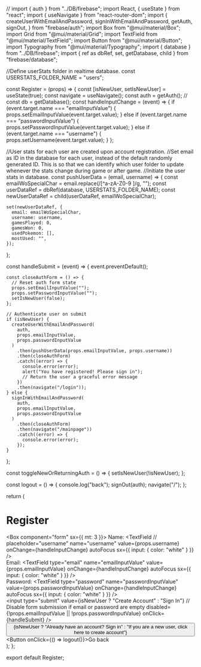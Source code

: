 // import { auth } from "../DB/firebase";
import React, { useState } from "react";
import { useNavigate } from "react-router-dom";
import {
  createUserWithEmailAndPassword,
  signInWithEmailAndPassword,
  getAuth,
  signOut,
} from "firebase/auth";
import Box from "@mui/material/Box";
import Grid from "@mui/material/Grid";
import TextField from "@mui/material/TextField";
import Button from "@mui/material/Button";
import Typography from "@mui/material/Typography";
import { database } from "../DB/firebase";
import { ref as dbRef, set, getDatabase, child } from "firebase/database";

//Define userStats folder in realtime database.
const USERSTATS_FOLDER_NAME = "users";

const Register = (props) => {
  const [isNewUser, setIsNewUser] = useState(true);
  const navigate = useNavigate();
  const auth = getAuth();
  // const db = getDatabase();
  const handleInputChange = (event) => {
    if (event.target.name === "emailInputValue") {
      props.setEmailInputValue(event.target.value);
    } else if (event.target.name === "passwordInputValue") {
      props.setPasswordInputValue(event.target.value);
    } else if (event.target.name === "username") {
      props.setUsername(event.target.value);
    }
  };

  //User stats for each user are created upon account registration.
  //Set email as ID in the database for each user, instead of the default randomly generated ID. This is so that we can identify which user folder to update whenever the stats change during game or after game.
  //Initiate the user stats in database.
  const pushUserData = (email, username) => {
    const emailWoSpecialChar = email.replace(/[^a-zA-Z0-9 ]/g, "");
    const userDataRef = dbRef(database, USERSTATS_FOLDER_NAME);
    const newUserDataRef = child(userDataRef, emailWoSpecialChar);

    set(newUserDataRef, {
      email: emailWoSpecialChar,
      username: username,
      gamesPlayed: 0,
      gamesWon: 0,
      usedPokemon: [],
      mostUsed: "",
    });
  };

  const handleSubmit = (event) => {
    event.preventDefault();

    const closeAuthForm = () => {
      // Reset auth form state
      props.setEmailInputValue("");
      props.setPasswordInputValue("");
      setIsNewUser(false);
    };

    // Authenticate user on submit
    if (isNewUser) {
      createUserWithEmailAndPassword(
        auth,
        props.emailInputValue,
        props.passwordInputValue
      )
        .then(pushUserData(props.emailInputValue, props.username))
        .then(closeAuthForm)
        .catch((error) => {
          console.error(error);
          alert("You have registered! Please sign in");
          // Return the user a graceful error message
        })
        .then(navigate("/login"));
    } else {
      signInWithEmailAndPassword(
        auth,
        props.emailInputValue,
        props.passwordInputValue
      )
        .then(closeAuthForm)
        .then(navigate("/mainpage"))
        .catch((error) => {
          console.error(error);
        });
    }
  };

  const toggleNewOrReturningAuth = () => {
    setIsNewUser(!isNewUser);
  };

  const logout = () => {
    console.log("back");
    signOut(auth);
    navigate("/");
  };

  return (
    <div>
      <Typography>
        <h1>Register</h1>
        <Box component="form" sx={{ mt: 3 }}>
          <Grid container spacing={2}>
            <Grid item xs={12}>
              <span>Name: </span>
              <TextField
                // placeholder="username"
                name="username"
                value={props.username}
                onChange={handleInputChange}
                autoFocus
                sx={{ input: { color: "white" } }}
              />
            </Grid>
            <br />
            <Grid item xs={12}>
              <span>Email: </span>
              <TextField
                type="email"
                name="emailInputValue"
                value={props.emailInputValue}
                onChange={handleInputChange}
                autoFocus
                sx={{ input: { color: "white" } }}
              />
            </Grid>
            <br />
            <Grid item xs={12}>
              <span>Password: </span>
              <TextField
                type="password"
                name="passwordInputValue"
                value={props.passwordInputValue}
                onChange={handleInputChange}
                autoFocus
                sx={{ input: { color: "white" } }}
              />
            </Grid>
          </Grid>
          <br />
          <input
            type="submit"
            value={isNewUser ? "Create Account" : "Sign In"}
            // Disable form submission if email or password are empty
            disabled={!props.emailInputValue || !props.passwordInputValue}
            onClick={handleSubmit}
          />
          <br />
          <Button variant="link" onClick={toggleNewOrReturningAuth}>
            {isNewUser
              ? "Already have an account? Sign in"
              : "If you are a new user, click here to create account"}
          </Button>
        </Box>
        <Button onClick={() => logout()}>Go back</Button>
      </Typography>
    </div>
  );
};

export default Register;
